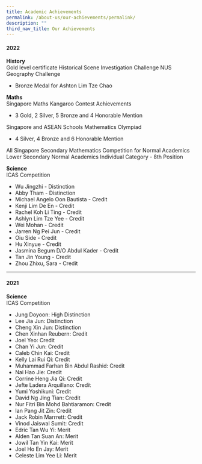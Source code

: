```yaml
---
title: Academic Achievements
permalink: /about-us/our-achievements/permalink/
description: ""
third_nav_title: Our Achievements
---
```

#### 2022


**History**<br>
Gold level certificate Historical Scene Investigation Challenge
NUS Geography Challenge
* Bronze Medal for Ashton Lim Tze Chao

**Maths**<br>
Singapore Maths Kangaroo Contest Achievements
* 3 Gold, 2 Silver, 5 Bronze and 4 Honorable Mention

Singapore and ASEAN Schools Mathematics Olympiad
* 4 Silver, 4 Bronze and 6 Honorable Mention

All Singapore Secondary Mathematics Competition for Normal Academics
Lower Secondary Normal Academics Individual Category - 8th Position

**Science**<br> 
ICAS Competition
* Wu Jingzhi - Distinction
* Abby Tham - Distinction
* Michael Angelo Oon Bautista - Credit
* Kenji Lim De En - Credit
* Rachel Koh Li Ting - Credit
* Ashlyn Lim Tze Yee - Credit
* Wei Mohan - Credit
* Jarren Ng Pei Jun - Credit
* Oiu Side - Credit
* Hu Xinyue - Credit
* Jasmina Begum D/O Abdul Kader  - Credit
* Tan Jin Young - Credit
* Zhou Zhixu, Sara - Credit


<hr>

#### 2021

**Science**<br> 
ICAS Competition
* Jung Doyoon: High Distinction
* Lee Jia Jun: Distinction
* Cheng Xin Jun: Distinction
* Chen Xinhan Reubern: Credit
* Joel Yeo: Credit
* Chan Yi Jun: Credit
* Caleb Chin Kai: Credit
* Kelly Lai Rui Qi: Credit
* Muhammad Farhan Bin Abdul Rashid: Credit
* Nai Hao Jie: Credit
* Corrine Heng Jia Qi: Credit
* Jefte Ladera Arquillano: Credit
* Yumi Yoshikuni: Credit
* David Ng Jing Tian: Credit
* Nur Fitri Bin Mohd Bahtiaramon: Credit
* Ian Pang Jit Zin: Credit
* Jack Robin Marrrett: Credit
* Vinod Jaiswal Sumit: Credit
* Edric Tan Wu Yi: Merit
* Alden Tan Suan An: Merit
* Jowil Tan Yin Kai: Merit
* Joel Ho En Jay: Merit
* Celeste Lim Yee Li: Merit